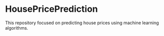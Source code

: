 # HousePricePrediction
This repository   focused on predicting house prices using machine learning algorithms.
